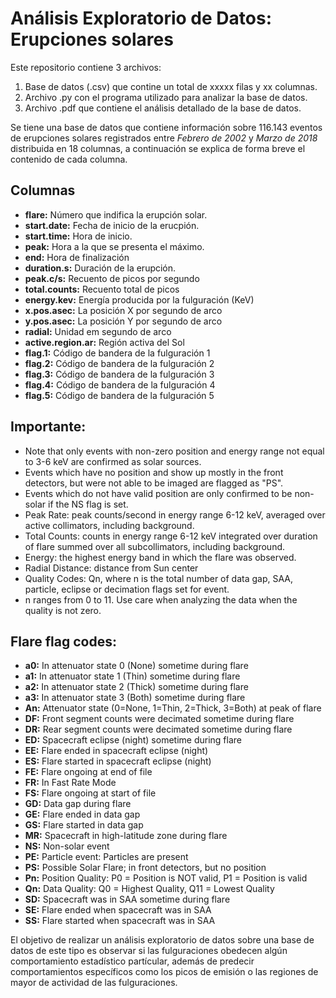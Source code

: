 # Análisis Exploratorio de Datos: Erupciones solares
Este repositorio contiene 3 archivos:
1. Base de datos (.csv) que contine un total de xxxxx filas y xx columnas.
2. Archivo .py con el programa utilizado para analizar la base de datos.
3. Archivo .pdf que contiene el análisis detallado de la base de datos.

Se tiene una base de datos que contiene información sobre 116.143 eventos de erupciones solares registrados entre *Febrero de 2002* y *Marzo de 2018* distribuida en 18 columnas, a continuación se explica de forma breve el contenido de cada columna.

## Columnas

- **flare:** Número que indifica la erupción solar.
- **start.date:** Fecha de inicio de la erucpión.
- **start.time:** Hora de inicio.
- **peak:** Hora a la que se presenta el máximo.
- **end:** Hora de finalización
- **duration.s:** Duración de la erupción.
- **peak.c/s:** Recuento de picos por segundo	
- **total.counts:** Recuento total de picos 
- **energy.kev:** Energía producida por la fulguración (KeV)
- **x.pos.asec:** La posición X por segundo de arco
- **y.pos.asec:** La posición Y por segundo de arco
- **radial:** Unidad em segundo de arco
- **active.region.ar:** Región activa del Sol 
- **flag.1:** Código de bandera de la fulguración 1
- **flag.2:** Código de bandera de la fulguración 2	
- **flag.3:** Código de bandera de la fulguración 3	
- **flag.4:** Código de bandera de la fulguración 4	
- **flag.5:** Código de bandera de la fulguración 5

## Importante:
 
- Note that only events with non-zero position and energy range not equal to 3-6 keV are confirmed as solar sources.
- Events which have no position and show up mostly in the front detectors, but were not able to be imaged are flagged as "PS".
- Events which do not have valid position are only confirmed to be non-solar if the NS flag is set.
- Peak Rate:  peak counts/second in energy range 6-12 keV, averaged over active collimators, including background.
- Total Counts:  counts in energy range 6-12 keV integrated over duration of flare summed over all subcollimators, including background.
- Energy:  the highest energy band in which the flare was observed.
- Radial Distance:  distance from Sun center
- Quality Codes: Qn, where n is the total number of data gap, SAA, particle, eclipse or decimation flags set for event.
- n ranges from 0 to 11.  Use care when analyzing the data when the quality is not zero.

## Flare flag codes:

- **a0:** In attenuator state 0 (None) sometime during flare
- **a1:** In attenuator state 1 (Thin) sometime during flare
- **a2:** In attenuator state 2 (Thick) sometime during flare
- **a3:** In attenuator state 3 (Both) sometime during flare
- **An:**  Attenuator state (0=None, 1=Thin, 2=Thick, 3=Both) at peak of flare
- **DF:** Front segment counts were decimated sometime during flare
- **DR:** Rear segment counts were decimated sometime during flare
- **ED:** Spacecraft eclipse (night) sometime during flare
- **EE:** Flare ended in spacecraft eclipse (night)
- **ES:** Flare started in spacecraft eclipse (night)
- **FE:** Flare ongoing at end of file
- **FR:** In Fast Rate Mode
- **FS:** Flare ongoing at start of file
- **GD:** Data gap during flare
- **GE:** Flare ended in data gap
- **GS:** Flare started in data gap
- **MR:** Spacecraft in high-latitude zone during flare
- **NS:** Non-solar event
- **PE:** Particle event: Particles are present
- **PS:** Possible Solar Flare; in front detectors, but no position
- **Pn:** Position Quality: P0 = Position is NOT valid, P1 = Position is valid
- **Qn:** Data Quality: Q0 = Highest Quality, Q11 = Lowest Quality
- **SD:** Spacecraft was in SAA sometime during flare
- **SE:** Flare ended when spacecraft was in SAA
- **SS:** Flare started when spacecraft was in SAA

El objetivo de realizar un análisis exploratorio de datos sobre una base de datos de este tipo es observar si las fulguraciones obedecen algún comportamiento estadístico partícular, además de predecir comportamientos específicos como los picos de emisión o las regiones de mayor de actividad de las fulguraciones. 
